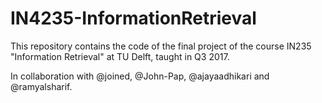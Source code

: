 # IN4235-InformationRetrieval
This repository contains the code of the final project of the course IN235 "Information Retrieval" at TU Delft, taught in Q3 2017.

In collaboration with @joined, @John-Pap, @ajayaadhikari and @ramyalsharif. 


